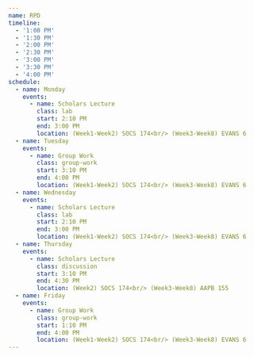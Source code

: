 ```yaml
---
name: RPD
timeline:
  - '1:00 PM'
  - '1:30 PM'
  - '2:00 PM'
  - '2:30 PM'
  - '3:00 PM'
  - '3:30 PM'
  - '4:00 PM'
schedule:
  - name: Monday
    events:
      - name: Scholars Lecture
        class: lab
        start: 2:10 PM
        end: 3:00 PM
        location: (Week1-Week2) SOCS 174<br/> (Week3-Week8) EVANS 6
  - name: Tuesday
    events:
      - name: Group Work
        class: group-work
        start: 3:10 PM
        end: 4:00 PM
        location: (Week1-Week2) SOCS 174<br/> (Week3-Week8) EVANS 6
  - name: Wednesday
    events:
      - name: Scholars Lecture
        class: lab
        start: 2:10 PM
        end: 3:00 PM
        location: (Week1-Week2) SOCS 174<br/> (Week3-Week8) EVANS 6
  - name: Thursday
    events:
      - name: Scholars Lecture
        class: discussion
        start: 3:10 PM
        end: 4:30 PM
        location: (Week2) SOCS 174<br/> (Week3-Week8) AAPB 155
  - name: Friday
    events:
      - name: Group Work
        class: group-work
        start: 1:10 PM
        end: 4:00 PM
        location: (Week1-Week2) SOCS 174<br/> (Week3-Week8) EVANS 6
---
```


